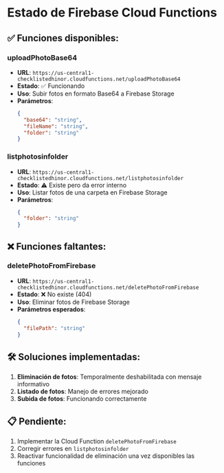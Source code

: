# Estado de Firebase Cloud Functions

## ✅ Funciones disponibles:

### uploadPhotoBase64
- **URL**: `https://us-central1-checklistedhinor.cloudfunctions.net/uploadPhotoBase64`
- **Estado**: ✅ Funcionando
- **Uso**: Subir fotos en formato Base64 a Firebase Storage
- **Parámetros**:
  ```json
  {
    "base64": "string",
    "fileName": "string", 
    "folder": "string"
  }
  ```

### listphotosinfolder  
- **URL**: `https://us-central1-checklistedhinor.cloudfunctions.net/listphotosinfolder`
- **Estado**: ⚠️ Existe pero da error interno
- **Uso**: Listar fotos de una carpeta en Firebase Storage
- **Parámetros**:
  ```json
  {
    "folder": "string"
  }
  ```

## ❌ Funciones faltantes:

### deletePhotoFromFirebase
- **URL**: `https://us-central1-checklistedhinor.cloudfunctions.net/deletePhotoFromFirebase`
- **Estado**: ❌ No existe (404)
- **Uso**: Eliminar fotos de Firebase Storage
- **Parámetros esperados**:
  ```json
  {
    "filePath": "string"
  }
  ```

## 🛠️ Soluciones implementadas:

1. **Eliminación de fotos**: Temporalmente deshabilitada con mensaje informativo
2. **Listado de fotos**: Manejo de errores mejorado
3. **Subida de fotos**: Funcionando correctamente

## 📋 Pendiente:

1. Implementar la Cloud Function `deletePhotoFromFirebase`
2. Corregir errores en `listphotosinfolder`
3. Reactivar funcionalidad de eliminación una vez disponibles las funciones
